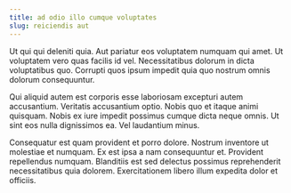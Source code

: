 ```yaml
---
title: ad odio illo cumque voluptates
slug: reiciendis aut
---
```


Ut qui qui deleniti quia. Aut pariatur eos voluptatem numquam qui amet. Ut voluptatem vero quas facilis id vel. Necessitatibus dolorum in dicta voluptatibus quo. Corrupti quos ipsum impedit quia quo nostrum omnis dolorum consequuntur.

Qui aliquid autem est corporis esse laboriosam excepturi autem accusantium. Veritatis accusantium optio. Nobis quo et itaque animi quisquam. Nobis ex iure impedit possimus cumque dicta neque omnis. Ut sint eos nulla dignissimos ea. Vel laudantium minus.

Consequatur est quam provident et porro dolore. Nostrum inventore ut molestiae et numquam. Ex est ipsa a nam consequuntur et. Provident repellendus numquam. Blanditiis est sed delectus possimus reprehenderit necessitatibus quia dolorem. Exercitationem libero illum expedita dolor et officiis.
